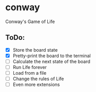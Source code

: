 # conway
Conway's Game of Life

## ToDo:
- [x] Store the board state
- [x] Pretty-print the board to the terminal
- [ ] Calculate the next state of the board
- [ ] Run Life forever
- [ ] Load from a file
- [ ] Change the rules of Life
- [ ] Even more extensions

